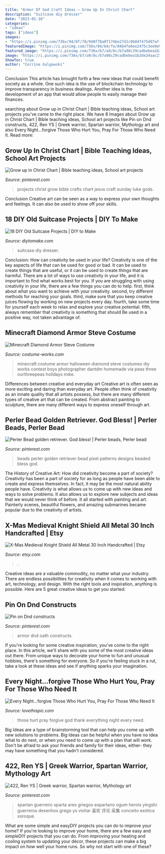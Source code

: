 ```yaml
---
title: "Armor Of God Craft Ideas ~ Grow Up In Christ Chart"
description: "Suitcase diy dresser"
date: "2023-01-10"
categories:
- "ideas"
tags: ["ideas"]
images:
- "https://i.pinimg.com/736x/94/0f/78/940f78a07174be27d1c9b84f475d97af--inspiring-words-art-projects.jpg"
featuredImage: "https://i.pinimg.com/736x/04/b4/fe/04b4fe6ee2475c3ee9e92bf3626ff30d.jpg"
featured_image: "https://i.pinimg.com/736x/b7/a9/8c/b7a98c29cadbebea1b3de24aac27dbba--golden-retriever-perler-beads.jpg"
image: "https://i.pinimg.com/736x/b7/a9/8c/b7a98c29cadbebea1b3de24aac27dbba--golden-retriever-perler-beads.jpg"
ShowToc: true
author: "Corrine Gulgowski"
---
```



Conclusion
This article has brought forth a few new ideas that could benefit society as a whole. One such idea is the use of blockchain technology to improve transparency in business dealings. Another idea is the development of an app that would allow people to easily manage their finances.

	

		
searching about Grow up in Christ Chart | Bible teaching ideas, School art projects you've came to the right place. We have 8 Images about Grow up in Christ Chart | Bible teaching ideas, School art projects like Pin on Dnd constructs, 422, Ren YS | Greek warrior, Spartan warrior, Mythology art and also Every Night...forgive Those Who Hurt You, Pray For Those Who Need It. Read more:
		
    
## Grow Up In Christ Chart | Bible Teaching Ideas, School Art Projects

<img loading=lazy src="https://i.pinimg.com/736x/94/0f/78/940f78a07174be27d1c9b84f475d97af--inspiring-words-art-projects.jpg" onerror="this.onerror=null;this.src='https://tse2.mm.bing.net/th?id=OIP.KcEArB49lIAa-SJOLuo1FAHaJ3&amp;pid=15.1';" alt="Grow up in Christ Chart | Bible teaching ideas, School art projects">

_Source: pinterest.com_

>projects christ grow bible crafts chart jesus craft sunday luke gods. 

	

Conclusion
Creative art can be seen as a way to express your own thoughts and feelings. It can also be used to show off your skills.

    
## 18 DIY Old Suitcase Projects | DIY To Make

<img loading=lazy src="http://www.diytomake.com/wp-content/uploads/2015/09/DIY-Vintage-Suitcase-Dresser.jpg" onerror="this.onerror=null;this.src='https://tse1.mm.bing.net/th?id=OIP.DjDjOG9DDa1JHFgBg0-qSAHaJ3&amp;pid=15.1';" alt="18 DIY Old Suitcase Projects | DIY to Make">

_Source: diytomake.com_

>suitcase diy dresser. 

	

Conclusion: How can creativity be used in your life?
Creativity is one of the key aspects of life that can be used for good or bad. It can be used to create things that are useful, or it can be used to create things that are harmful. There are a lot of ways to use creativity in your life, and it is important to find what works best for you. If you are struggling with using creativity in your life, there are a few things you can do to help. first, think about what you want to achieve with your creativity. second, try different methods for reaching your goals. third, make sure that you keep creative juices flowing by working on new projects every day. fourth, take some time for yourself each week to relax and explore your creative potential. fifth, always remember that creativity is something that should Be used in a positive way, not taken advantage of.

    
## Minecraft Diamond Armor Steve Costume

<img loading=lazy src="http://photos.costume-works.com/full/minecraft_diamond_armor_steve.jpg" onerror="this.onerror=null;this.src='https://tse4.mm.bing.net/th?id=OIP.UHy78iDed2KwKkxbZRVNKQHaLH&amp;pid=15.1';" alt="Minecraft Diamond Armor Steve Costume">

_Source: costume-works.com_

>minecraft costume armor halloween diamond steve costumes diy works contest boys photographer dantdm homemade via peas three ourthreepeas holidays mike. 

	

Differences between creative and everyday art
Creative art is often seen as more exciting and daring than everyday art. People often think of creativity as an innate quality that all artists possess, but there are many different types of creative art that can be created. From abstract painting to sculpture, there are many different ways to express oneself through art.

    
## Perler Bead Golden Retriever. God Bless! | Perler Beads, Perler Bead

<img loading=lazy src="https://i.pinimg.com/736x/b7/a9/8c/b7a98c29cadbebea1b3de24aac27dbba--golden-retriever-perler-beads.jpg" onerror="this.onerror=null;this.src='https://tse4.mm.bing.net/th?id=OIP.EaFC2tGFG_YxIaDD4Ue-xgHaNK&amp;pid=15.1';" alt="Perler Bead golden retriever. God bless! | Perler beads, Perler bead">

_Source: pinterest.com_

>beads perler golden retriever bead pixel patterns designs beaded bless god. 

	

The History of Creative Art: How did creativity become a part of society?
Creativity has been a part of society for as long as people have been able to create and express themselves. In fact, it may be the most natural ability people have. Creativity is what allows us to come up with new ideas and ways to solve problems. It also allows us to explore new subjects and ideas that we would never think of before. It all started with painting and art. Painterly scenes, beautiful flowers, and amazing submarines became popular due to the creativity of artists.

    
## X-Mas Medieval Knight Shield All Metal 30 Inch Handcrafted | Etsy

<img loading=lazy src="https://i.etsystatic.com/18181025/r/il/f92977/3038074447/il_1588xN.3038074447_kz9f.jpg" onerror="this.onerror=null;this.src='https://tse4.mm.bing.net/th?id=OIP.NSpqnwhD5x05uKzIV7HYbwHaLI&amp;pid=15.1';" alt="X-Mas Medieval Knight Shield All Metal 30 Inch Handcrafted | Etsy">

_Source: etsy.com_

>. 

	

Creative ideas are a valuable commodity, no matter what your industry. There are endless possibilities for creativity when it comes to working with art, technology, and design. With the right tools and inspiration, anything is possible. Here are 5 great creative ideas to get you started: 

    
## Pin On Dnd Constructs

<img loading=lazy src="https://i.pinimg.com/736x/53/00/05/530005be3bb3e91b4375d8ff7fe65985.jpg" onerror="this.onerror=null;this.src='https://tse4.mm.bing.net/th?id=OIP.3EHwqPp62H0cfE-sxjadfgHaLZ&amp;pid=15.1';" alt="Pin on Dnd constructs">

_Source: pinterest.com_

>armor dnd oath constructs. 

	

If you're looking for some creative inspiration, you've come to the right place. In this article, we'll share with you some of the most creative ideas out there. From unique ways to decorate your home to fun and unusual hobbies, there's something for everyone. So if you're feeling stuck in a rut, take a look at these ideas and see if anything sparks your imagination.

    
## Every Night...forgive Those Who Hurt You, Pray For Those Who Need It

<img loading=lazy src="http://www.lovethispic.com/uploaded_images/389106-Every-Night...forgive-Those-Who-Hurt-You-Pray-For-Those-Who-Need-It-And-Thank-God-For-Everything-You-Have.jpg" onerror="this.onerror=null;this.src='https://tse4.mm.bing.net/th?id=OIP.0xVRg5J_H4pnwwFjp3e9PgHaKn&amp;pid=15.1';" alt="Every Night...forgive Those Who Hurt You, Pray For Those Who Need It">

_Source: lovethispic.com_

>those hurt pray forgive god thank everything night every need. 

	

Big Ideas are a type of brainstorming tool that can help you come up with new solutions to problems. Big Ideas can be helpful when you have no idea what to do next, or when you need to come up with a plan that will work. Don't be afraid to ask your friends and family for their ideas, either- they may have something that you hadn't considered.

    
## 422, Ren YS | Greek Warrior, Spartan Warrior, Mythology Art

<img loading=lazy src="https://i.pinimg.com/736x/04/b4/fe/04b4fe6ee2475c3ee9e92bf3626ff30d.jpg" onerror="this.onerror=null;this.src='https://tse2.mm.bing.net/th?id=OIP.lEi4nIQ78ubIVYP7Vmnl9QHaKK&amp;pid=15.1';" alt="422, Ren YS | Greek warrior, Spartan warrior, Mythology art">

_Source: pinterest.com_

>spartan guerreiro sparta ares griegos espartano ogum herois yingshi guerreros desenhos grego ys visitar 喜欢 评论 采集 conceito exótica xoroque. 

	

What are some simple and easyDIY projects you can do to improve your home?
If you're looking to improve your home, there are a few easy and simpleDIY projects that you can do. From improving your heating and cooling system to updating your décor, these projects can make a big impact on how well your home runs. So why not start with one of these?

